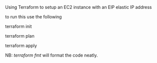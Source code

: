 Using Terraform to setup an EC2 instance with an EIP elastic IP address 

to run this use the following

terraform init 

terraform plan

terraform apply

NB: *terraform fmt* will format the code neatly.
